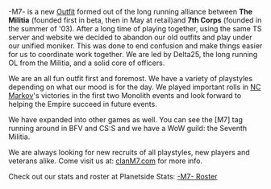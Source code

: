 -M7- is a new [Outfit](Outfit.md) formed out of the long running
alliance between **The Militia** (founded first in beta, then in May at
retail)and **7th Corps** (founded in the summer of '03). After a long
time of playing together, using the same TS server and website we
decided to abandon our old outfits and play under our unified moniker.
This was done to end confusion and make things easier for us to
coordinate work together. We are led by Delta25, the long running OL
from the Militia, and a solid core of officers.

We are an all fun outfit first and foremost. We have a variety of
playstyles depending on what our mood is for the day. We played
important rolls in [NC](New_Conglomerate.md) [Markov](Markov.md)'s
victories in the first two Monolith events and look forward to helping
the Empire succeed in future events.

We have expanded into other games as well. You can see the \[M7\] tag
running around in BFV and CS:S and we have a WoW guild: the Seventh
Militia.

We are always looking for new recruits of all playstyles, new players
and veterans alike. Come visit us at:
[clanM7.com](http://www.clanm7.com) for more info.

Check out our stats and roster at Planetside Stats: [-M7-
Roster](http://www.planetsidestats.net/outfits.php?world_id=3&outfit_id=16551)
